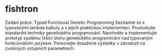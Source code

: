 fishtron
========
Zadání práce:
Typed Functional Genetic Programming
Seznamte se s typovanými lambda kalkuly a s jejich praktickou implementací. 
Prostudujte standardní techniky genetického programování. 
Navrhněte a implementujte prototyp systému řešící úlohu genetického programování nad typovaným funkcionálním jazykem. 
Porovnejte dosažené výsledky v závislosti na zvolených vstupních parametrech. 